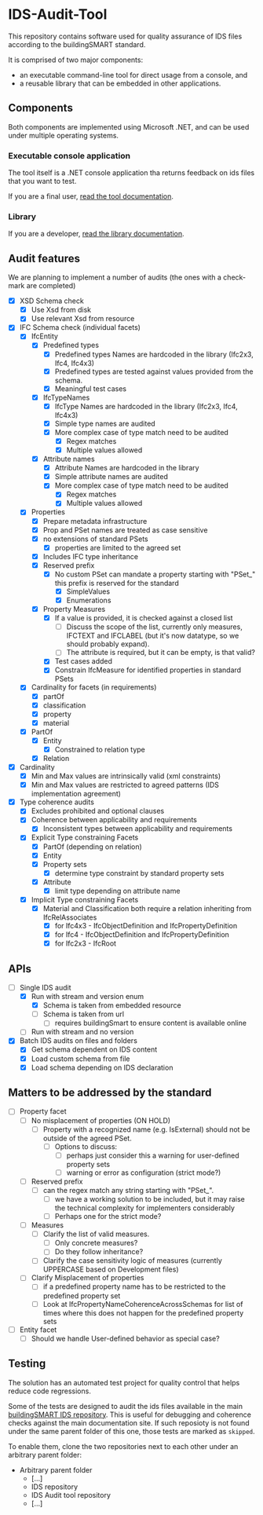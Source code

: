 # IDS-Audit-Tool

This repository contains software used for quality assurance of IDS files according to the buildingSMART standard.

It is comprised of two major components:

- an executable command-line tool for direct usage from a console, and
- a reusable library that can be embedded in other applications.

## Components

Both components are implemented using Microsoft .NET, and can be used under multiple operating systems.

### Executable console application

The tool itself is a .NET console application tha returns feedback on ids files that you want to test.

If you are a final user, [read the tool documentation](ids-tool/README.md).

### Library

If you are a developer, [read the library documentation](ids-lib/README.md).

## Audit features

We are planning to implement a number of audits (the ones with a check-mark are completed)

- [x] XSD Schema check
  - [x] Use Xsd from disk
  - [x] Use relevant Xsd from resource
- [x] IFC Schema check (individual facets)
  - [x] IfcEntity
    - [x] Predefined types
      - [x] Predefined types Names are hardcoded in the library (Ifc2x3, Ifc4, Ifc4x3)
      - [x] Predefined types are tested against values provided from the schema.
      - [x] Meaningful test cases
    - [x] IfcTypeNames
      - [x] IfcType Names are hardcoded in the library (Ifc2x3, Ifc4, Ifc4x3)
      - [x] Simple type names are audited
      - [x] More complex case of type match need to be audited
        - [x] Regex matches
        - [x] Multiple values allowed
    - [x] Attribute names
      - [x] Attribute Names are hardcoded in the library
      - [x] Simple attribute names are audited
      - [x] More complex case of type match need to be audited
        - [x] Regex matches
        - [x] Multiple values allowed
  - [x] Properties
    - [x] Prepare metadata infrastructure
    - [x] Prop and PSet names are treated as case sensitive
    - [x] no extensions of standard PSets
      - [x] properties are limited to the agreed set
    - [x] Includes IFC type inheritance
    - [x] Reserved prefix 
      - [x] No custom PSet can mandate a property starting with "PSet_" this prefix is reserved for the standard
        - [x] SimpleValues
        - [x] Enumerations
    - [x] Property Measures
      - [x] If a value is provided, it is checked against a closed list
        - [ ] Discuss the scope of the list, currently only measures, IFCTEXT and IFCLABEL (but it's now datatype, so we should probably expand).
        - [ ] The attribute is required, but it can be empty, is that valid?
      - [x] Test cases added
      - [x] Constrain IfcMeasure for identified properties in standard PSets
  - [x] Cardinality for facets (in requirements)
    - [x] partOf
    - [x] classification
    - [x] property
    - [x] material  
  - [x] PartOf
    - [x] Entity
      - [x] Constrained to relation type
    - [x] Relation
- [x] Cardinality
  - [x] Min and Max values are intrinsically valid (xml constraints)
  - [x] Min and Max values are restricted to agreed patterns (IDS implementation agreement)
- [x] Type coherence audits
  - [x] Excludes prohibited and optional clauses
  - [x] Coherence between applicability and requirements
    - [x] Inconsistent types between applicability and requirements
  - [x] Explicit Type constraining Facets
    - [x] PartOf (depending on relation)
    - [x] Entity
    - [x] Property sets
      - [x] determine type constraint by standard property sets
    - [x] Attribute
      - [x] limit type depending on attribute name
  - [x] Implicit Type constraining Facets
    - [x] Material and Classification both require a relation inheriting from IfcRelAssociates
      - [x] for Ifc4x3 - IfcObjectDefinition and IfcPropertyDefinition
      - [x] for Ifc4 - IfcObjectDefinition and IfcPropertyDefinition
      - [x] for Ifc2x3 - IfcRoot

## APIs

- [ ] Single IDS audit
  - [x] Run with stream and version enum
    - [x] Schema is taken from embedded resource
    - [ ] Schema is taken from url
      - [ ] requires buildingSmart to ensure content is available online
  - [ ] Run with stream and no version
- [x] Batch IDS audits on files and folders
  - [x] Get schema dependent on IDS content
  - [x] Load custom schema from file
  - [x] Load schema depending on IDS declaration

## Matters to be addressed by the standard

- [ ] Property facet
  - [ ] No misplacement of properties (ON HOLD)
    - [ ] Property with a recognized name (e.g. IsExternal) should not be outside of the agreed PSet.
      - [ ] Options to discuss:
        - [ ] perhaps just consider this a warning for user-defined property sets
        - [ ] warning or error as configuration (strict mode?)
  - [ ] Reserved prefix 
    - [ ] can the regex match any string starting with "PSet_".
      - [ ] we have a working solution to be included, but it may raise the technical complexity for implementers considerably
      - [ ] Perhaps one for the strict mode?
  - [ ] Measures
    - [ ] Clarify the list of valid measures.
      - [ ] Only concrete measures? 
      - [ ] Do they follow inheritance?
    - [ ] Clarify the case sensitivity logic of measures (currently UPPERCASE based on Development files)  
  - [ ] Clarify Misplacement of properties
    - [ ] if a predefined property name has to be restricted to the predefined property set
    - [ ] Look at IfcPropertyNameCoherenceAcrossSchemas for list of times where this does not happen for the predefined property sets
- [ ] Entity facet
  - [ ] Should we handle User-defined behavior as special case?

## Testing

The solution has an automated test project for quality control that helps reduce code regressions.

Some of the tests are designed to audit the ids files available in the main [buildingSMART IDS repository](https://github.com/buildingSMART/IDS). 
This is useful for debugging and coherence checks against the main documentation site.
If such reposioty is not found under the same parent folder of this one, those tests are marked as `skipped`.

To enable them, clone the two repositories next to each other under an arbitrary parent folder:

- Arbitrary parent folder
  - [...]
  - IDS repository
  - IDS Audit tool repository
  - [...]
